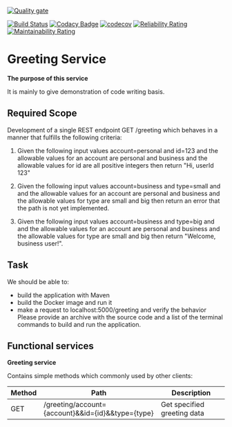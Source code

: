 [![Quality gate](https://sonarcloud.io/api/project_badges/quality_gate?project=BassamAZ_greeting-service)](https://sonarcloud.io/dashboard?id=BassamAZ_greeting-service)

[![Build Status](https://travis-ci.org/BassamAZ/greeting-service.svg?branch=master)](https://travis-ci.org/BassamAZ/greeting-service) [![Codacy Badge](https://api.codacy.com/project/badge/Grade/d0883dda239d48e5bc7cf2fcde876b8d)](https://app.codacy.com/manual/BassamAZ/greeting-service?utm_source=github.com&utm_medium=referral&utm_content=BassamAZ/greeting-service&utm_campaign=Badge_Grade_Dashboard) [![codecov](https://codecov.io/gh/BassamAZ/greeting-service/branch/master/graph/badge.svg)](https://codecov.io/gh/BassamAZ/greeting-service) [![Reliability Rating](https://sonarcloud.io/api/project_badges/measure?project=BassamAZ_greeting-service&metric=reliability_rating)](https://sonarcloud.io/dashboard?id=BassamAZ_greeting-service) [![Maintainability Rating](https://sonarcloud.io/api/project_badges/measure?project=BassamAZ_greeting-service&metric=sqale_rating)](https://sonarcloud.io/dashboard?id=BassamAZ_greeting-service)


# **Greeting Service**

**The purpose of this service**


It is mainly to give demonstration of code writing basis.

## **Required Scope**

Development of a single REST endpoint GET /greeting which behaves in a manner that fulfills the following criteria:

1. Given the following input values account=personal and id=123 
and the allowable values for an account are personal and business
and the allowable values for id are all positive integers
then return "Hi, userId 123"

2. Given the following input values account=business and type=small and 
and the allowable values for an account are personal and business
and the allowable values for type are small and big
then return an error that the path is not yet implemented.

3. Given the following input values account=business and type=big and 
and the allowable values for an account are personal and business
and the allowable values for type are small and big
then return "Welcome, business user!".

## **Task**

We should be able to:
- build the application with Maven
- build the Docker image and run it
- make a request to localhost:5000/greeting and verify the behavior
Please provide an archive with the source code and a list of the terminal commands to build and run the application.

## **Functional services**

**Greeting service**

Contains simple methods which commonly used by other clients:

| Method | Path                | Description                  | 
|--------|---------------------|------------------------------|
| GET    | /greeting/account={account}&&id={id}&&type={type}      | Get specified greeting data  |